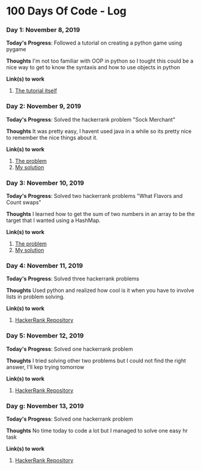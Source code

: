 # 100 Days Of Code - Log

### Day 1: November 8, 2019

**Today's Progress**: Followed a tutorial on creating a python game using pygame

**Thoughts** I'm not too familiar with OOP in python so I tought this could be a nice way to get to know the syntaxis and how to use objects in python

**Link(s) to work**
1. [The tutorial itself](https://www.youtube.com/watch?v=CD4qAhfFuLo)

### Day 2: November 9, 2019

**Today's Progress**: Solved the hackerrank problem "Sock Merchant"

**Thoughts** It was pretty easy, I havent used java in a while so its pretty nice to remember the nice things about it.

**Link(s) to work**
1. [The problem](https://www.hackerrank.com/challenges/sock-merchant)
2. [My solution](https://github.com/deficts/hackerrank-solutions/blob/master/SockMerchant.java)


### Day 3: November 10, 2019

**Today's Progress**: Solved two hackerrank problems "What Flavors and Count swaps"

**Thoughts** I learned how to get the sum of two numbers in an array to be the target that I wanted using a HashMap.

**Link(s) to work**
1. [The problem](https://www.hackerrank.com/challenges/ctci-ice-cream-parlor)
2. [My solution](https://github.com/deficts/hackerrank-solutions/blob/master/WhatFlavors.java)

### Day 4: November 11, 2019

**Today's Progress**: Solved three hackerrank problems

**Thoughts** Used python and realized how cool is it when you have to involve lists in problem solving.

**Link(s) to work**
1. [HackerRank Repository](https://github.com/deficts/hackerrank-solutions)

### Day 5: November 12, 2019

**Today's Progress**: Solved one hackerrank problem

**Thoughts** I tried solving other two problems but I could not find the right answer, I'll kep trying tomorrow

**Link(s) to work**
1. [HackerRank Repository](https://github.com/deficts/hackerrank-solutions)

### Day g: November 13, 2019

**Today's Progress**: Solved one hackerrank problem

**Thoughts** No time today to code a lot but I managed to solve one easy hr task

**Link(s) to work**
1. [HackerRank Repository](https://github.com/deficts/hackerrank-solutions)
